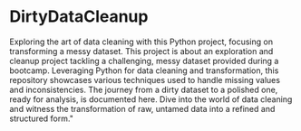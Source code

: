 # DirtyDataCleanup
Exploring the art of data cleaning with this Python project, focusing on transforming a messy dataset.
This project is about an exploration and cleanup project tackling a challenging, messy dataset provided during a bootcamp. Leveraging Python for data cleaning and transformation, this repository showcases various techniques used to handle missing values and inconsistencies. The journey from a dirty dataset to a polished one, ready for analysis, is documented here. Dive into the world of data cleaning and witness the transformation of raw, untamed data into a refined and structured form."

